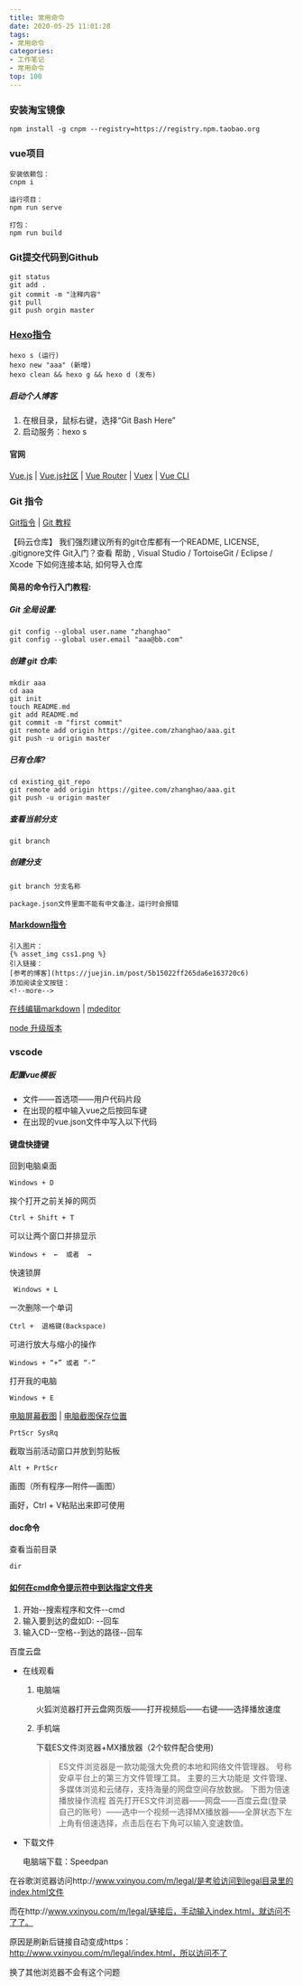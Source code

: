 ```yaml
---
title: 常用命令
date: 2020-05-25 11:01:28
tags: 
- 常用命令
categories: 
- 工作笔记
- 常用命令
top: 100
---
```

### 安装淘宝镜像
```
npm install -g cnpm --registry=https://registry.npm.taobao.org
```
### vue项目
```
安装依赖包：
cnpm i

运行项目：
npm run serve

打包：
npm run build
```

### Git提交代码到Github
```
git status
git add .
git commit -m "注释内容"
git pull 
git push orgin master
```

### [Hexo指令](https://hexo.io/zh-cn/docs/commands.html)
```
hexo s (运行)
hexo new "aaa" (新增)
hexo clean && hexo g && hexo d (发布)
```

##### 启动个人博客

1. 在根目录，鼠标右键，选择“Git Bash Here”
2. 启动服务：hexo s

#### 官网

[Vue.js](https://cn.vuejs.org/v2/guide/) | [Vue.js社区](https://forum.vuejs.org/c/chinese) | [Vue Router](https://router.vuejs.org/zh/) | [Vuex](https://vuex.vuejs.org/zh/installation.html) | [Vue CLI](https://cli.vuejs.org/zh/)

### Git 指令
[Git指令](https://www.git-scm.com/book/zh/v2) | [Git 教程](https://www.runoob.com/git/git-tutorial.html)

【码云仓库】
我们强烈建议所有的git仓库都有一个README, LICENSE, .gitignore文件
Git入门？查看 帮助 , Visual Studio / TortoiseGit / Eclipse / Xcode 下如何连接本站, 如何导入仓库

#### 简易的命令行入门教程:
##### Git 全局设置:
```
git config --global user.name "zhanghao"
git config --global user.email "aaa@bb.com"
```

##### 创建 git 仓库:
```
mkdir aaa
cd aaa
git init
touch README.md
git add README.md
git commit -m "first commit"
git remote add origin https://gitee.com/zhanghao/aaa.git
git push -u origin master
```

##### 已有仓库?
```
cd existing_git_repo
git remote add origin https://gitee.com/zhanghao/aaa.git
git push -u origin master
```

##### 查看当前分支

```
git branch
```

##### 创建分支

```
git branch 分支名称
```

`package.json文件里面不能有中文备注，运行时会报错`

#### [Markdown指令](https://www.runoob.com/markdown/md-tutorial.html)

```
引入图片：
{% asset_img css1.png %}
引入链接：
[参考的博客](https://juejin.im/post/5b15022ff265da6e163720c6)
添加阅读全文按钮：
<!--more-->
```

[在线编辑markdown](https://www.zybuluo.com/mdeditor)  | [mdeditor](https://www.zybuluo.com/mdeditor)

[node 升级版本](https://www.jianshu.com/p/c46a45d177cb)

### vscode

##### 配置vue模板

- 文件——首选项——用户代码片段
- 在出现的框中输入vue之后按回车键
- 在出现的vue.json文件中写入以下代码

#### 键盘快捷键

回到电脑桌面

```
Windows + D 
```

挨个打开之前关掉的网页

```
Ctrl + Shift + T 
```

可以让两个窗口并排显示

```
Windows +  ←  或者  → 
```

快速锁屏 

```
 Windows + L
```

一次删除一个单词 

```
Ctrl +  退格键(Backspace)
```

可进行放大与缩小的操作 

```
Windows + “+” 或者 “-” 
```

打开我的电脑 

```
Windows + E
```

[电脑屏幕截图](https://jingyan.baidu.com/article/915fc414ce4eea51394b20d8.html)  |  [电脑截图保存位置](https://jingyan.baidu.com/article/17bd8e52185df685ab2bb8d8.html)

```
PrtScr SysRq
```

截取当前活动窗口并放到剪贴板

```
Alt + PrtScr
```

画图（所有程序—附件—画图）

画好，Ctrl + V粘贴出来即可使用

#### doc命令

查看当前目录

```
dir
```

#### [如何在cmd命令提示符中到达指定文件夹](https://jingyan.baidu.com/article/60ccbceb60202c64cab1972c.html)

1. 开始--搜索程序和文件--cmd
2. 输入要到达的盘如D:   --回车
3. 输入CD--空格--到达的路径--回车

百度云盘

- 在线观看

  1. 电脑端

     火狐浏览器打开云盘网页版——打开视频后——右键——选择播放速度

  2. 手机端

     下载ES文件浏览器+MX播放器（2个软件配合使用)

     > ES文件浏览器是一款功能强大免费的本地和网络文件管理器。
     > 号称安卓平台上的第三方文件管理工具。
     > 主要的三大功能是
     > 文件管理、多媒体浏览和云储存，支持海量的网盘空间存放数据。
     > 下图为倍速播放操作流程
     > 首先打开ES文件浏览器——网盘——百度云盘(登录自己的账号）——选中一个视频一选择MX播放器——全屏状态下左上角有倍速选择，点击后在右下角可以输入变速数值。

- 下载文件

  电脑端下载：Speedpan



在谷歌浏览器访问http://www.vxinyou.com/m/legal/是考验访问到legal目录里的index.html文件

而在http://www.vxinyou.com/m/legal/链接后，手动输入index.html，就访问不了了。

原因是刷新后链接自动变成https：http://www.vxinyou.com/m/legal/index.html，所以访问不了



换了其他浏览器不会有这个问题